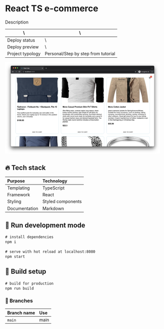 # React TS e-commerce

Description

| \                | \                                                                                                                                                                      |
|------------------|------------------------------------------------------------------------------------------------------------------------------------------------------------------------|
| Deploy status	         | \ |
| Deploy preview   | \                                                                                                                                              |
| Project typology | Personal/Step by step from tutorial                                                                                                                                                               |

![project preview](docs/project-preview.png)

## 🔥 Tech stack

| Purpose               | Technology   |
|:-----------------------|:--------------|
| Templating            | TypeScript      |
| Framework            | React      |
| Styling               | Styled components |
| Documentation         | Markdown     |

## 🌊 Run development mode

```shell
# install dependencies
npm i

# serve with hot reload at localhost:8080
npm start
```

## 🧳 Build setup

```shell
# build for production
npm run build
```

### 🌿 Branches

| Branch name           | Use           |
|:----------------------|:--------------|
| `main`                | main    |
